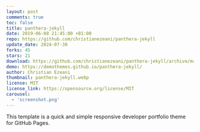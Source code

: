 ```yaml
---
layout: post
comments: true
toc: false
title: panthera-jekyll
date: 2019-06-08 21:45:00 +01:00
repo: https://github.com/christianezeani/panthera-jekyll
update_date: 2024-07-30
forks: 45
stars: 21
download: https://github.com/christianezeani/panthera-jekyll/archive/master.zip
demo: https://demothemes.github.io/panthera-jekyll/
author: Christian Ezeani
thumbnail: panthera-jekyll.webp
license: MIT
license_link: https://opensource.org/license/MIT
carousel:
  - 'screenshot.png'
---
```


This template is a quick and simple responsive developer portfolio theme for GitHub Pages.

